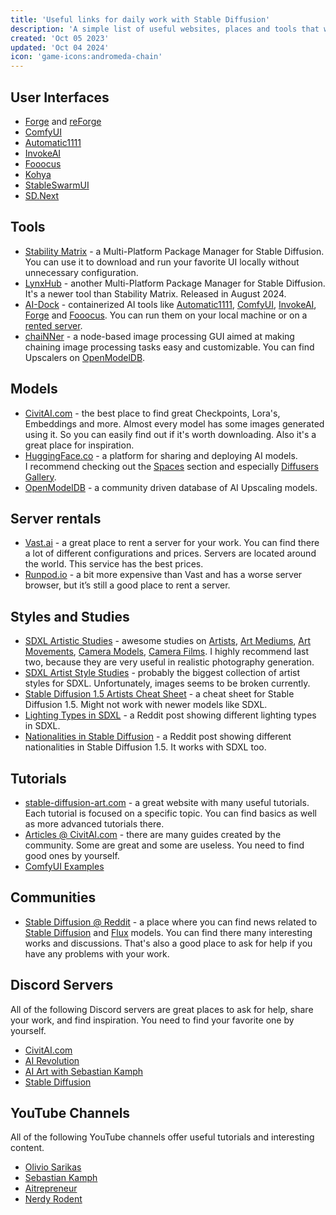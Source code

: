 ```yaml
---
title: 'Useful links for daily work with Stable Diffusion'
description: 'A simple list of useful websites, places and tools that will help you in your daily work with Stable Diffusion.'
created: 'Oct 05 2023'
updated: 'Oct 04 2024'
icon: 'game-icons:andromeda-chain'
---
```


## User Interfaces

- [Forge](https://github.com/lllyasviel/stable-diffusion-webui-forge) and
  [reForge](https://github.com/Panchovix/stable-diffusion-webui-reForge)
- [ComfyUI](https://github.com/comfyanonymous/ComfyUI)
- [Automatic1111](https://github.com/AUTOMATIC1111/stable-diffusion-webui)
- [InvokeAI](https://github.com/invoke-ai/InvokeAI)
- [Fooocus](https://github.com/lllyasviel/Fooocus)
- [Kohya](https://github.com/bmaltais/kohya_ss)
- [StableSwarmUI](https://github.com/Stability-AI/StableSwarmUI)
- [SD.Next](https://github.com/vladmandic/automatic)

## Tools

- [Stability Matrix](https://github.com/LykosAI/StabilityMatrix) - a
  Multi-Platform Package Manager for Stable Diffusion. You can use it to
  download and run your favorite UI locally without unnecessary configuration.
- [LynxHub](https://github.com/KindaBrazy/LynxHub) - another Multi-Platform
  Package Manager for Stable Diffusion. It's a newer tool than Stability Matrix.
  Released in August 2024.
- [AI-Dock](https://github.com/ai-dock) - containerized AI tools like
  [Automatic1111](https://github.com/AUTOMATIC1111/stable-diffusion-webui/),
  [ComfyUI](https://github.com/comfyanonymous/ComfyUI),
  [InvokeAI](https://github.com/invoke-ai/InvokeAI),
  [Forge](https://github.com/lllyasviel/stable-diffusion-webui-forge) and
  [Fooocus](https://github.com/lllyasviel/Fooocus). You can run them on your
  local machine or on a
  [rented server](http://localhost:4321/useful-links-for-daily-work-with-stable-diffusion#server-rentals).
- [chaiNNer](https://chainner.app/) - a node-based image processing GUI aimed at
  making chaining image processing tasks easy and customizable. You can find
  Upscalers on [OpenModelDB](https://openmodeldb.info/).

## Models

- [CivitAI.com](https://civitai.com/?ref_code=ADD-THI) - the best place to find
  great Checkpoints, Lora's, Embeddings and more. Almost every model has some
  images generated using it. So you can easily find out if it's worth
  downloading. Also it's a great place for inspiration.
- [HuggingFace.co](https://huggingface.co/) - a platform for sharing and
  deploying AI models.\
  I recommend checking out the
  [Spaces](https://huggingface.co/spaces?sort=trending&search=sdxl) section and
  especially
  [Diffusers Gallery](https://huggingface.co/spaces/huggingface-projects/diffusers-gallery).
- [OpenModelDB](https://openmodeldb.info/) - a community driven database of AI
  Upscaling models.

## Server rentals

- [Vast.ai](https://cloud.vast.ai/?ref_id=62878&creator_id=42512&name=null) - a
  great place to rent a server for your work. You can find there a lot of
  different configurations and prices. Servers are located around the world.
  This service has the best prices.
- [Runpod.io](https://runpod.io?ref=gzvzzzv9) - a bit more expensive than Vast
  and has a worse server browser, but it’s still a good place to rent a server.

## Styles and Studies

- [SDXL Artistic Studies](https://rikkar69.github.io/SDXL-artist-study/) -
  awesome studies on
  [Artists](https://rikkar69.github.io/SDXL-artist-study/tags/),
  [Art Mediums](https://rikkar69.github.io/SDXL-artist-study/art-mediums/),
  [Art Movements](https://rikkar69.github.io/SDXL-artist-study/art-movements/),
  [Camera Models](https://rikkar69.github.io/SDXL-artist-study/cameras/),
  [Camera Films](https://rikkar69.github.io/SDXL-artist-study/film/). I highly
  recommend last two, because they are very useful in realistic photography
  generation.
- [SDXL Artist Style Studies](https://sdxl.parrotzone.art/) - probably the
  biggest collection of artist styles for SDXL. Unfortunately, images seems to
  be broken currently.
- [Stable Diffusion 1.5 Artists Cheat Sheet](https://supagruen.github.io/StableDiffusion-CheatSheet/) -
  a cheat sheet for Stable Diffusion 1.5. Might not work with newer models like
  SDXL.
- [Lighting Types in SDXL](https://www.reddit.com/r/StableDiffusion/comments/1cjwi04/made_this_lighting_guide_for_myself_thought_id/) -
  a Reddit post showing different lighting types in SDXL.
- [Nationalities in Stable Diffusion](https://www.reddit.com/r/StableDiffusion/comments/13oea0i/photorealistic_portraits_of_200_ethinicities/) -
  a Reddit post showing different nationalities in Stable Diffusion 1.5. It
  works with SDXL too.

## Tutorials

- [stable-diffusion-art.com](https://stable-diffusion-art.com/tutorials/) - a
  great website with many useful tutorials. Each tutorial is focused on a
  specific topic. You can find basics as well as more advanced tutorials there.
- [Articles @ CivitAI.com](https://civitai.com/articles?ref_code=ADD-THI) -
  there are many guides created by the community. Some are great and some are
  useless. You need to find good ones by yourself.
- [ComfyUI Examples](https://comfyanonymous.github.io/ComfyUI_examples/)

## Communities

- [Stable Diffusion @ Reddit](https://www.reddit.com/r/StableDiffusion/) - a
  place where you can find news related to
  [Stable Diffusion](https://stability.ai/stable-image) and
  [Flux](https://blackforestlabs.ai/) models. You can find there many
  interesting works and discussions. That's also a good place to ask for help if
  you have any problems with your work.

## Discord Servers

All of the following Discord servers are great places to ask for help, share
your work, and find inspiration. You need to find your favorite one by yourself.

- [CivitAI.com](https://discord.gg/civitai)
- [AI Revolution](https://discord.gg/bQPPbaHtdt)
- [AI Art with Sebastian Kamph](https://discord.gg/vVCWFhMsrx)
- [Stable Diffusion](https://discord.gg/stablediffusion)

## YouTube Channels

All of the following YouTube channels offer useful tutorials and interesting
content.

- [Olivio Sarikas](https://www.youtube.com/@OlivioSarikas/videos)
- [Sebastian Kamph](https://www.youtube.com/@sebastiankamph/videos)
- [Aitrepreneur](https://www.youtube.com/@Aitrepreneur/videos)
- [Nerdy Rodent](https://www.youtube.com/@NerdyRodent/videos)
